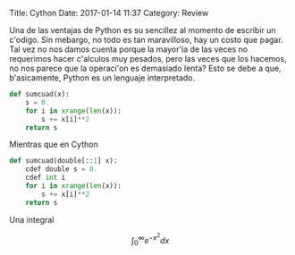 Title: Cython
Date: 2017-01-14 11:37
Category: Review

Una de las ventajas de Python es su sencillez al momento de escribir un c\'odigo. Sin mebargo, no todo es tan maravilloso, hay un costo que pagar. Tal vez no nos damos cuenta porque la mayor\'ia de las veces no requerimos hacer c\'alculos muy pesados, pero las veces que los hacemos, no nos parece que la operaci\'on es demasiado lenta? Esto se debe a que, b\'asicamente, Python es un lenguaje interpretado.

```python
def sumcuad(x):
    s = 0.
    for i in xrange(len(x)):
        s += x[i]**2
    return s
```

Mientras que en Cython

```python
def sumcuad(double[::1] x):
    cdef double s = 0.
    cdef int i
    for i in xrange(len(x)):
        s += x[i]**2
    return s
```

Una integral

$$
\int_0^\infty e^{-x^2} dx
$$